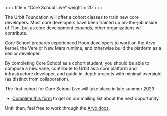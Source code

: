 +++
title = "Core School Live"
weight = 20
+++

The Urbit Foundation will offer a cohort classes to train new core developers.
Most core developers have been trained up on-the-job inside of Tlon, but as
core development expands, other organizations will contribute.

Core School prepares experienced Hoon developers to work on the Arvo kernel,
the Vere or New Mars runtime, and otherwise build the platform as a senior
developer.

By completing Core School as a cohort student, you should be able to compose a
new vane, contribute to Urbit as a core platform and infrastructure developer,
and guide in-depth projects with minimal oversight (as distinct from
collaboration).

The first cohort for Core School Live will take place in late summer 2023.

- [Complete this form](https://forms.gle/gdDWFLiDV1Te65nH8) to get on our
  mailing list about the next opportunity.

Until then, feel free to work through the [Arvo docs](/reference/arvo).
